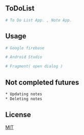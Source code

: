 ## ToDoList

```bash
# To Do List App. , Note App.
```

## Usage

```bash
# Google firebase

# Android Studio

# Fragment( open dialog )

```

## Not completed futures

```bash
* Updating notes
* Deleting notes

```

## License
[MIT](https://choosealicense.com/licenses/mit/)
